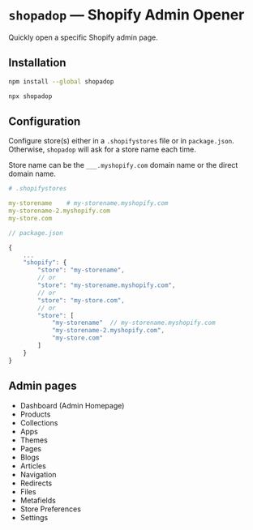 # `shopadop` — Shopify Admin Opener

Quickly open a specific Shopify admin page.

## Installation

```sh
npm install --global shopadop
```

```sh
npx shopadop
```

## Configuration

Configure store(s) either in a `.shopifystores` file or in `package.json`. Otherwise, `shopadop` will ask for a store name each time.

Store name can be the `___.myshopify.com` domain name or the direct domain name.

```yaml
# .shopifystores

my-storename	# my-storename.myshopify.com
my-storename-2.myshopify.com
my-store.com
```

```js
// package.json

{
	...
	"shopify": {
		"store": "my-storename",
		// or
		"store": "my-storename.myshopify.com",
		// or
		"store": "my-store.com",
		// or
		"store": [
			"my-storename"	// my-storename.myshopify.com
			"my-storename-2.myshopify.com",
			"my-store.com"
		]
	}
}
```

## Admin pages

- Dashboard (Admin Homepage)
- Products
- Collections
- Apps
- Themes
- Pages
- Blogs
- Articles
- Navigation
- Redirects
- Files
- Metafields
- Store Preferences
- Settings
